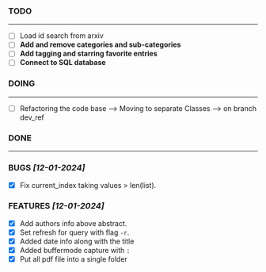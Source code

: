 ### TODO

---

- [ ] Load id search from arxiv
- [ ] **Add and remove categories and sub-categories**
- [ ] **Add tagging and starring favorite entries**
- [ ] **Connect to SQL database**

### DOING

---

- [ ] Refactoring the code base --> Moving to separate Classes --> on branch dev_ref

### DONE

---

### BUGS _[12-01-2024]_

- [x] Fix current_index taking values > len(list).

### FEATURES _[12-01-2024]_

- [x] Add authors info above abstract.
- [x] Set refresh for query with flag `-r`.
- [x] Added date info along with the title
- [x] Added buffermode capture with `:`
- [x] Put all pdf file into a single folder
